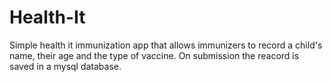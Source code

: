 # Health-It


Simple health it immunization app that allows immunizers to record a child's name, their age and the type of vaccine.
On submission the reacord is saved in a mysql database.
